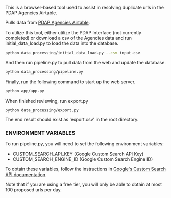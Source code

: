 This is a browser-based tool used to assist in resolving duplicate urls in the PDAP Agencies Airtable.

Pulls data from [PDAP Agencies Airtable](https://airtable.com/app473MWXVJVaD7Es/shr43ihbyM8DDkKx4/tblpnd3ei5SlibcCX).

To utilize this tool, either utilize the PDAP Interface (not currently completed) or download a csv of the Agencies data and run initial_data_load.py to load the data into the database.

```bash
python data_processing/initial_data_load.py --csv input.csv
```

And then run pipeline.py to pull data from the web and update the database.

```bash
python data_processing/pipeline.py
```

Finally, run the following command to start up the web server.

```bash
python app/app.py
```

When finished reviewing, run export.py

```base
python data_processing/export.py
```

The end result should exist as 'export.csv' in the root directory. 

### ENVIRONMENT VARIABLES
To run pipeline.py, you will need to set the following environment variables:

- CUSTOM_SEARCH_API_KEY (Google Custom Search API Key)
- CUSTOM_SEARCH_ENGINE_ID (Google Custom Search Engine ID)

To obtain these variables, follow the instructions in [Google's Custom Search API documentation](https://developers.google.com/custom-search/v1/overview).

Note that if you are using a free tier, you will only be able to obtain at most 100 proposed urls per day.